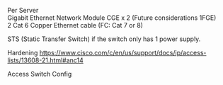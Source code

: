 Per Server<br />
Gigabit Ethernet Network Module CGE x 2 (Future considerations 1FGE)<br /> 
2 Cat 6 Copper Ethernet cable (FC: Cat 7 or 8) <br />

STS (Static Transfer Switch) if the switch only has 1 power supply.

Hardening
https://www.cisco.com/c/en/us/support/docs/ip/access-lists/13608-21.html#anc14

Access Switch Config


